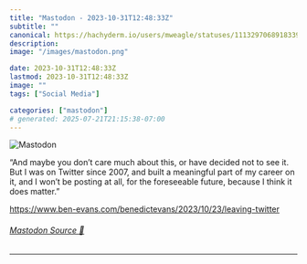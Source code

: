 ```yaml
---
title: "Mastodon - 2023-10-31T12:48:33Z"
subtitle: ""
canonical: https://hachyderm.io/users/mweagle/statuses/111329706891833930
description:
image: "/images/mastodon.png"

date: 2023-10-31T12:48:33Z
lastmod: 2023-10-31T12:48:33Z
image: ""
tags: ["Social Media"]

categories: ["mastodon"]
# generated: 2025-07-21T21:15:38-07:00
---
```

![Mastodon](/images/mastodon.png)

<p>“And maybe you don’t care much about this, or have decided not to see it. But I was on Twitter since 2007, and built a meaningful part of my career on it, and I won’t be posting at all, for the foreseeable future, because I think it does matter.”</p><p><a href="https://www.ben-evans.com/benedictevans/2023/10/23/leaving-twitter" target="_blank" rel="nofollow noopener noreferrer" translate="no"><span class="invisible">https://www.</span><span class="ellipsis">ben-evans.com/benedictevans/20</span><span class="invisible">23/10/23/leaving-twitter</span></a></p>


###### [Mastodon Source 🐘](https://hachyderm.io/@mweagle/111329706891833930)

___
